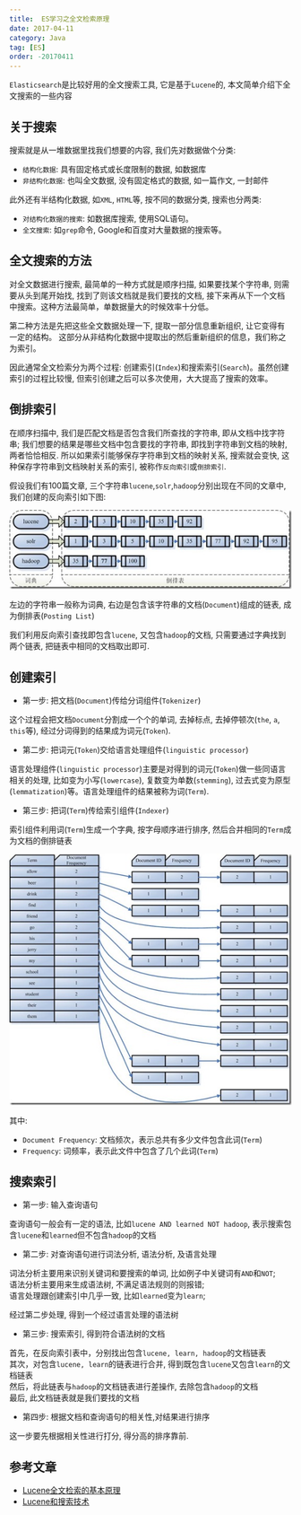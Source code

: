 ```yaml
---
title:  ES学习之全文检索原理
date: 2017-04-11
category: Java
tag: [ES]
order: -20170411
---
```

`Elasticsearch`是比较好用的全文搜索工具, 它是基于`Lucene`的, 本文简单介绍下全文搜索的一些内容


## 关于搜索
搜索就是从一堆数据里找我们想要的内容, 我们先对数据做个分类:

* `结构化数据`: 具有固定格式或长度限制的数据, 如数据库
* `非结构化数据`: 也叫全文数据, 没有固定格式的数据, 如一篇作文, 一封邮件

此外还有半结构化数据, 如`XML`, `HTML`等, 按不同的数据分类, 搜索也分两类:

* `对结构化数据的搜索`: 如数据库搜索, 使用SQL语句。
* `全文搜索`: 如`grep`命令, Google和百度对大量数据的搜索等。

## 全文搜索的方法

对全文数据进行搜索, 最简单的一种方式就是顺序扫描, 如果要找某个字符串, 则需要从头到尾开始找, 找到了则该文档就是我们要找的文档, 接下来再从下一个文档中搜索。这种方法最简单，单数据量大的时候效率十分低。

第二种方法是先把这些全文数据处理一下, 提取一部分信息重新组织, 让它变得有一定的结构。 这部分从非结构化数据中提取出的然后重新组织的信息，我们称之为索引。

因此通常全文检索分为两个过程: 创建索引(`Index`)和搜索索引(`Search`)。虽然创建索引的过程比较慢, 但索引创建之后可以多次使用，大大提高了搜索的效率。

## 倒排索引

在顺序扫描中, 我们是匹配文档是否包含我们所查找的字符串, 即从文档中找字符串; 我们想要的结果是哪些文档中包含要找的字符串, 即找到字符串到文档的映射, 两者恰恰相反. 所以如果索引能够保存字符串到文档的映射关系, 搜索就会变快, 这种保存字符串到文档映射关系的索引, 被称作`反向索引`或`倒排索引`.

假设我们有100篇文章, 三个字符串`lucene`,`solr`,`hadoop`分别出现在不同的文章中, 我们创建的反向索引如下图:

![倒排索引](./img/post_list.jpg)

左边的字符串一般称为词典, 右边是包含该字符串的文档(`Document`)组成的链表, 成为倒排表(`Posting List`)

我们利用反向索引查找即包含`lucene`, 又包含`hadoop`的文档, 只需要通过字典找到两个链表, 把链表中相同的文档取出即可.

## 创建索引

* 第一步: 把文档(`Document`)传给分词组件(`Tokenizer`)

这个过程会把文档`Document`分割成一个个的单词, 去掉标点, 去掉停顿次(`the`, `a`, `this`等), 经过分词得到的结果成为词元(`Token`).

* 第二步: 把词元(`Token`)交给语言处理组件(`linguistic processor`)

语言处理组件(`linguistic processor`)主要是对得到的词元(`Token`)做一些同语言相关的处理, 比如变为小写(`lowercase`), 复数变为单数(`stemming`), 过去式变为原型(`lemmatization`)等。语言处理组件的结果被称为词(`Term`).

* 第三步: 把词(`Term`)传给索引组件(`Indexer`)

索引组件利用词(`Term`)生成一个字典, 按字母顺序进行排序, 然后合并相同的`Term`成为文档的倒排链表

![倒排索引](./img/post_list2.jpg)

其中:

* `Document Frequency`: 文档频次，表示总共有多少文件包含此词(`Term`)
* `Frequency`: 词频率，表示此文件中包含了几个此词(`Term`)

## 搜索索引

* 第一步: 输入查询语句

查询语句一般会有一定的语法, 比如`lucene AND learned NOT hadoop`, 表示搜索包含`lucene`和`learned`但不包含`hadoop`的文档

* 第二步: 对查询语句进行词法分析, 语法分析, 及语言处理

词法分析主要用来识别关键词和要搜索的单词, 比如例子中关键词有`AND`和`NOT`;  
语法分析主要用来生成语法树, 不满足语法规则的则报错;  
语言处理跟创建索引中几乎一致, 比如`learned`变为`learn`;

经过第二步处理, 得到一个经过语言处理的语法树

* 第三步: 搜索索引, 得到符合语法树的文档

首先，在反向索引表中，分别找出包含`lucene, learn, hadoop`的文档链表  
其次，对包含`lucene, learn`的链表进行合并, 得到既包含`lucene`又包含`learn`的文档链表  
然后，将此链表与`hadoop`的文档链表进行差操作, 去除包含`hadoop`的文档  
最后, 此文档链表就是我们要找的文档

* 第四步: 根据文档和查询语句的相关性,对结果进行排序

这一步要先根据相关性进行打分, 得分高的排序靠前.

## 参考文章

* [Lucene全文检索的基本原理](http://www.kailing.pub/article/index/arcid/72.html)
* [Lucene和搜索技术](http://www.open-open.com/lib/view/open1410492056742.html)
